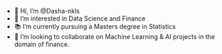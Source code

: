 - 👋 Hi, I’m @Dasha-nkls
- 👀 I’m interested in Data Science and Finance
- 📚 I’m currently pursuing a Masters degree in Statistics
- 💞️ I’m looking to collaborate on Machine Learning & AI projects in the domain of finance.
